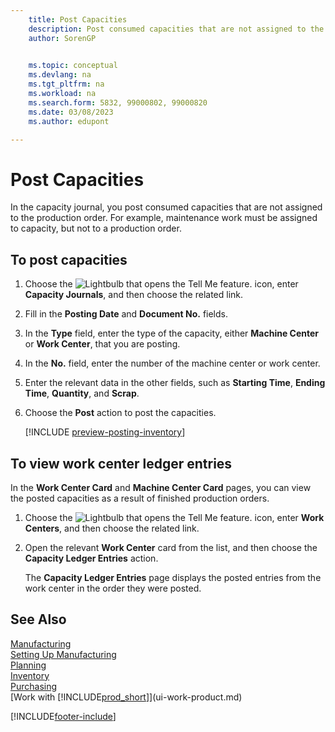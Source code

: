 ```yaml
---
    title: Post Capacities
    description: Post consumed capacities that are not assigned to the production order in the capacity journal and view posted capacities on the capacity ledger entries page. 
    author: SorenGP

    
    ms.topic: conceptual
    ms.devlang: na
    ms.tgt_pltfrm: na
    ms.workload: na
    ms.search.form: 5832, 99000802, 99000820
    ms.date: 03/08/2023
    ms.author: edupont

---
```

# Post Capacities

In the capacity journal, you post consumed capacities that are not assigned to the production order. For example, maintenance work must be assigned to capacity, but not to a production order.  

## To post capacities  

1. Choose the ![Lightbulb that opens the Tell Me feature.](media/ui-search/search_small.png "Tell me what you want to do") icon, enter **Capacity Journals**, and then choose the related link.  
2. Fill in the **Posting Date** and **Document No.** fields.  
3. In the **Type** field, enter the type of the capacity, either **Machine Center** or **Work Center**, that you are posting.  
4. In the **No.** field, enter the number of the machine center or work center.  
5. Enter the relevant data in the other fields, such as **Starting Time**, **Ending Time**, **Quantity**, and **Scrap**.  
6. Choose the **Post** action to post the capacities.  

    [!INCLUDE [preview-posting-inventory](includes/preview-posting-inventory.md)]

## To view work center ledger entries  

In the **Work Center Card** and **Machine Center Card** pages, you can view the posted capacities as a result of finished production orders.    
1. Choose the ![Lightbulb that opens the Tell Me feature.](media/ui-search/search_small.png "Tell me what you want to do") icon, enter **Work Centers**, and then choose the related link.  
2. Open the relevant **Work Center** card from the list, and then choose the **Capacity Ledger Entries** action.  

    The **Capacity Ledger Entries** page displays the posted entries from the work center in the order they were posted.   

## See Also  

[Manufacturing](production-manage-manufacturing.md)  
[Setting Up Manufacturing](production-configure-production-processes.md)  
[Planning](production-planning.md)  
[Inventory](inventory-manage-inventory.md)  
[Purchasing](purchasing-manage-purchasing.md)  
[Work with [!INCLUDE[prod_short](includes/prod_short.md)]](ui-work-product.md)


[!INCLUDE[footer-include](includes/footer-banner.md)]